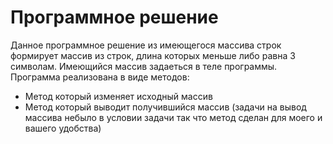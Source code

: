 # Программное решение
Данное программное решение из имеющегося массива строк формирует массив из строк, длина которых меньше либо равна 3 символам. Имеющийся массив задаеться в теле программы. Программа реализована в виде методов:
* Метод который изменяет исходный массив
* Метод который выводит получившийся массив (задачи на вывод массива небыло в условии задачи так что метод сделан для моего и вашего удобства)
